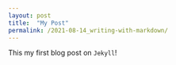 ```yaml
---
layout: post
title:  "My Post"
permalink: /2021-08-14_writing-with-markdown/
---
```


This my first blog post on `Jekyll`!
